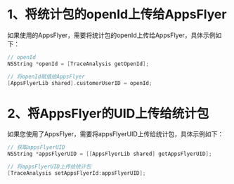 # 1、将统计包的openId上传给AppsFlyer

如果使用的AppsFlyer，需要将统计包的openId上传给AppsFlyer，具体示例如下：

```objective-c
// openId
NSString *openId = [TraceAnalysis getOpenId];

// 将openId赋值给AppsFlyer
[AppsFlyerLib shared].customerUserID = openId;
```

# 2、将AppsFlyer的UID上传给统计包

如果您使用了AppsFlyer，需要将appsFlyerUID上传给统计包，具体示例如下：

```objective-c
// 获取appsFlyerUID
NSString *appsFlyerUID = [[AppsFlyerLib shared] getAppsFlyerUID];

// 将appsFlyerUID上传给统计包
[TraceAnalysis setAppsFlyerId:appsFlyerUID];
```